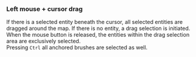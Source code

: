 ### Left mouse + cursor drag
If there is a selected entity beneath the cursor, all selected entities are dragged around the map. If there is no entity, a drag selection is initiated.  
When the mouse button is released, the entities within the drag selection area are exclusively selected.  
Pressing `Ctrl` all anchored brushes are selected as well.
